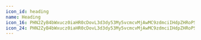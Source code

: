 ```yaml
---
icon_id: heading
name: Heading
icon_16: PHN2ZyB4bWxucz0iaHR0cDovL3d3dy53My5vcmcvMjAwMC9zdmciIHdpZHRoPSIxNiIgaGVpZ2h0PSIxNiIgdmlld0JveD0iMCAwIDE2IDE2Ij48cGF0aCBmaWxsLXJ1bGU9ImV2ZW5vZGQiIGQ9Ik0zLjc1IDJhLjc1Ljc1IDAgMDEuNzUuNzVWN2g3VjIuNzVhLjc1Ljc1IDAgMDExLjUgMHYxMC41YS43NS43NSAwIDAxLTEuNSAwVjguNWgtN3Y0Ljc1YS43NS43NSAwIDAxLTEuNSAwVjIuNzVBLjc1Ljc1IDAgMDEzLjc1IDJ6Ii8+PC9zdmc+
icon_24: PHN2ZyB4bWxucz0iaHR0cDovL3d3dy53My5vcmcvMjAwMC9zdmciIHdpZHRoPSIyNCIgaGVpZ2h0PSIyNCIgdmlld0JveD0iMCAwIDI0IDI0Ij48cGF0aCBmaWxsLXJ1bGU9ImV2ZW5vZGQiIGQ9Ik02LjI1IDRhLjc1Ljc1IDAgMDEuNzUuNzVWMTFoMTBWNC43NWEuNzUuNzUgMCAwMTEuNSAwdjE0LjVhLjc1Ljc1IDAgMDEtMS41IDBWMTIuNUg3djYuNzVhLjc1Ljc1IDAgMDEtMS41IDBWNC43NUEuNzUuNzUgMCAwMTYuMjUgNHoiLz48L3N2Zz4=
---
```

